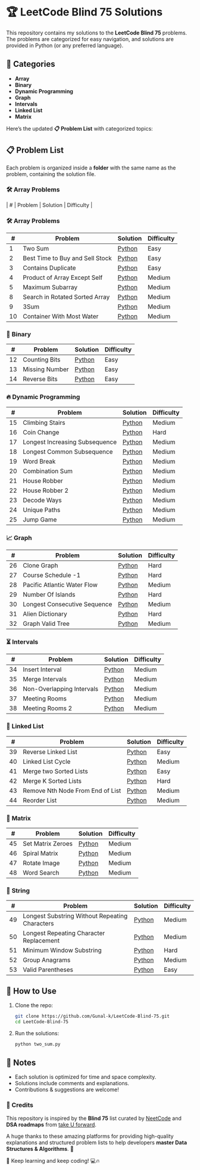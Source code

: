 # 🏆 LeetCode Blind 75 Solutions  

This repository contains my solutions to the **LeetCode Blind 75** problems. The problems are categorized for easy navigation, and solutions are provided in Python (or any preferred language).  

## 📌 Categories  

- **Array**  
- **Binary**  
- **Dynamic Programming**  
- **Graph**  
- **Intervals**  
- **Linked List**  
- **Matrix**  

Here’s the updated **📋 Problem List** with categorized topics:  

## 📋 Problem List  

Each problem is organized inside a **folder** with the same name as the problem, containing the solution file.  

### 🛠 **Array Problems**  
| #  | Problem                          | Solution                                                               | Difficulty |
### 🛠 **Array Problems**
| #  | Problem                          | Solution                                                               | Difficulty |
|----|----------------------------------|------------------------------------------------------------------------|------------|
|1|Two Sum|[Python](1-%20Two%20Sum/1-TwoSum.py)|Easy|
|2|Best Time to Buy and Sell Stock|[Python](2-%20Best%20Time%20Buy%20and%20Sell%20Stock/2-BestTimeBuySellStock.py)|Easy|
|3|Contains Duplicate|[Python](3-%20Contains%20Duplicates/3-ContainsDuplicates.py)|Easy|
|4|Product of Array Except Self|[Python](4-%20Product%20of%20Array%20Except%20Self/4-ProductofArrayExceptSelf.py)|Medium|
|5|Maximum Subarray|[Python](5-%20Maximum%20Subarray/5-MaximumSubarray.py) | Medium |
|8|Search in Rotated Sorted Array|[Python](8-%20Search%20in%20Rotated%20Sort%20Array/8-SearchinRotatedSortArray.py)| Medium |
|9|3Sum| [Python](9-%203Sum/9-3Sum.py) | Medium |
|10|Container With Most Water|[Python](10-%20Container%20with%20Most%20Water/10-ContainerwithMostWater.py) | Medium |

### 🔢 **Binary**  
| #  | Problem                          | Solution                                                               | Difficulty |
|----|----------------------------------|-------------------------------------------------------------------------|------------|
| 12 | Counting Bits | [Python](12-%20Counting%20Bits/12-CountingBits.py) | Easy |
| 13 | Missing Number | [Python](13-%20Missing%20Number/13-MissingNumber.py) | Easy |
| 14 | Reverse Bits | [Python](14-%20Reverse%20Bits/14-ReverseBits.py) | Easy |

### 🔥 **Dynamic Programming**
| #  | Problem                          | Solution                                                               | Difficulty |
|----|----------------------------------|-------------------------------------------------------------------------|------------|
| 15|Climbing Stairs|[Python](15-%20Climbing%20Stars/15-ClimbingStairs.py)|Medium|
|16|Coin Change|[Python](16-%20Coin%20Change/16-CoinChange.py)|Hard|
|17|Longest Increasing Subsequence|[Python](17-%20Longest%20Increasing%20Subsequence/17-LongestIncreasingSubsequence.py)|Medium|
|18|Longest Common Subsequence|[Python](18-%20Longest%20Common%20Subsequence/18-LongestCommonSubsequence.py)|Medium|
|19|Word Break|[Python](19-%20Word%20Break/19-WordBreak.py)|Medium|
|20|Combination Sum|[Python](20-%20Combination%20Sum/20-CombinationSum.py)|Medium|
|21|House Robber|[Python](21-%House%20Robber/21-HouseRobber.py)|Medium|
|22|House Robber 2|[Python](22-%House%20Robber%202/22-HouseRobber2.py)|Medium|
|23|Decode Ways|[Python](23-%20Decode%20Ways/23-DecodeWays.py)|Medium|
|24|Unique Paths|[Python](24-%20Unique%20Paths/24-UniquePaths.py)|Medium|
|25|Jump Game|[Python](25-%20Jump%20Game/25-JumpGame.py)|Medium|

### 📈 **Graph**
| #  | Problem                          | Solution                                                               | Difficulty |
|----|----------------------------------|-------------------------------------------------------------------------|------------|
|26|Clone Graph|[Python](26-%20Clone%20Graph/26-CloneGraph.py)|Hard|
|27|Course Schedule -1|[Python](27-%20Course%20Schedule%20-1/27-CourseSchedule-1.py)|Hard|
|28|Pacific Atlantic Water Flow|[Python](28-%20Pacific%20Atlantic%20Water%20Flow/28-PacificAtlanticWaterFlow.py)|Medium|
|29|Number Of Islands|[Python](29-%20Number%20Of%20Islands/29-NumberOfIslands.py)|Hard|
|30|Longest Consecutive Sequence|[Python](30-%20Longest%20Consecutive%20Sequence/30-LongestConsecutiveSequence.py)|Medium|
|31|Alien Dictionary|[Python](31-%20Alien%20Dictionary/31-AlienDictionary.py)|Hard|
|32|Graph Valid Tree|[Python](32-%20Graph%20Valid%20Tree/32-GraphValidTree.py)|Medium|

### ⏳ **Intervals**
| #  | Problem                          | Solution                                                               | Difficulty |
|----|----------------------------------|-------------------------------------------------------------------------|------------|
|34|Insert Interval|[Python](34-%20Insert%20Interval/34-InsertInterval.py)|Medium|
|35|Merge Intervals|[Python](35-%20Merge%20Intervals/35-MergeIntervals.py)|Medium|
|36|Non-Overlapping Intervals|[Python](36-%20Non-Overlapping%20Intervals/36-Non-OverlappingIntervals.py)|Medium|
|37|Meeting Rooms|[Python](37-%20Meeting%20Rooms/37-MeetingRooms.py)|Medium|
|38|Meeting Rooms 2|[Python](38-%20Meeting%20Rooms%202/38-MeetingRooms2.py)|Medium|

### 🔗 **Linked List**
| #  | Problem                          | Solution                                                               | Difficulty |
|----|----------------------------------|-------------------------------------------------------------------------|------------|
|39|Reverse Linked List|[Python](39-%20Reverse%20Linked%20List/39-RevereLinkedList.py)|Easy|
|40|Linked List Cycle|[Python](40-%20Linked%20List%20Cycle/40-LinkedListCycle.py)|Medium|
|41|Merge two Sorted Lists|[Python](41-%20Merge%20Two%20Sorted%20Lists/41-MergeTwoSortedLists.py)|Easy|
|42|Merge K Sorted Lists|[Python](42-%20Merge%20K%20Sorted%20Lists/42-MergeKSortedLists.py)|Hard|
|43|Remove Nth Node From End of List|[Python](43-%20Remove%20Nth%20Node%20From%20End%20of%20List/43-RemoveNthFromEnd.py)|Medium|
|44|Reorder List|[Python](44-%20Reorder%20List/44-ReorderList.py)|Medium|

### 🧩 **Matrix**
| #  | Problem                          | Solution                                                               | Difficulty |
|----|----------------------------------|-------------------------------------------------------------------------|------------|
|45|Set Matrix Zeroes|[Python](45-%20Set%20Matrix%20Zeroes/45-SetMatrixZeroes.py)|Medium|
|46|Spiral Matrix|[Python](46-%20Spiral%20Matrix/46-SpiralMatrix.py)|Medium|
|47|Rotate Image|[Python](47-%20Rotate%20Image/47-RotateImage.py)|Medium|
|48|Word Search|[Python](48-%20Word%20Search/48-WordSearch.py)|Medium|

### 🧵 **String**
| #  | Problem                          | Solution                                                               | Difficulty |
|----|----------------------------------|-------------------------------------------------------------------------|------------|
|49|Longest Substring Without Repeating Characters|[Python](49-%20Longest%20Substring%20Without%20Repeating%20Characters/49-LongestSubstringWithoutRepeatingCharacters.py)|Medium|
|50|Longest Repeating Character Replacement|[Python](50-%20Longest%20Repeating%20Character%20Replacement/50-LongestRepeatingCharacterReplacement.py)|Medium|
|51|Minimum Window Substring|[Python](51-%20Minimum%20Window%20Substring/51-MinimumWindowSubstring.py)|Hard|
|52|Group Anagrams|[Python](52-%20Group%20Anagrams/52-GroupAnagrams.py)|Medium|
|53|Valid Parentheses|[Python](53-%20Valid%20Parentheses/53-ValidParentheses.py)|Easy|

## 🚀 How to Use  

1. Clone the repo:  
   ```sh
   git clone https://github.com/Gunal-k/LeetCode-Blind-75.git
   cd LeetCode-Blind-75
   ```
2. Run the solutions:  
   ```sh
   python two_sum.py
   ```

## 📝 Notes  

- Each solution is optimized for time and space complexity.
- Solutions include comments and explanations.
- Contributions & suggestions are welcome!

### **📌 Credits**  

This repository is inspired by the **Blind 75** list curated by [NeetCode](https://neetcode.io/) and **DSA roadmaps** from [take U forward](https://takeuforward.org/).  

A huge thanks to these amazing platforms for providing high-quality explanations and structured problem lists to help developers **master Data Structures & Algorithms**. 🙌  

🚀 Keep learning and keep coding! 💻🔥  
